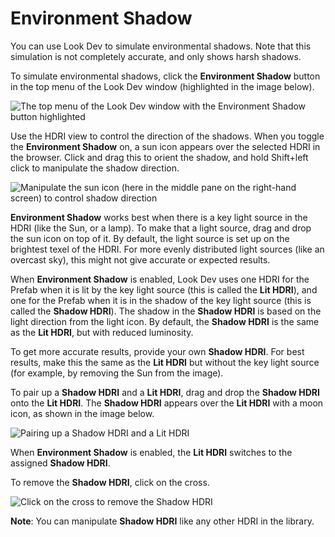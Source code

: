 # Environment Shadow

You can use Look Dev to simulate environmental shadows. Note that this simulation is not completely accurate, and only shows harsh shadows.

To simulate environmental shadows, click the __Environment Shadow__ button in the top menu of the Look Dev window (highlighted in the image below).

![The top menu of the Look Dev window with the __Environment Shadow__ button highlighted](../uploads/Main/LookDevEnvironmentShadow-Button-0.png)

Use the HDRI view to control the direction of the shadows. When you toggle the __Environment Shadow__ on, a sun icon appears over the selected HDRI in the browser. Click and drag this to orient the shadow, and hold Shift+left click to manipulate the shadow direction. 

![Manipulate the sun icon (here in the middle pane on the right-hand screen) to control shadow direction](../uploads/Main/LookDevEnvironmentShadow-ShadowManipulate-1.png)

__Environment Shadow__ works best when there is a key light source in the HDRI (like the Sun, or a lamp). To make that a light source, drag and drop the sun icon on top of it. By default, the light source is set up on the brightest texel of the HDRI. For more evenly distributed light sources (like an overcast sky), this might not give accurate or expected results.

When __Environment Shadow__ is enabled, Look Dev uses one HDRI for the Prefab when it is lit by the key light source (this is called the __Lit HDRI__), and one for the Prefab when it is in the shadow of the key light source (this is called the __Shadow HDRI__). The shadow in the __Shadow HDRI__ is based on the light direction from the light icon. By default, the __Shadow HDRI__ is the same as the __Lit HDRI__, but with reduced luminosity.

To get more accurate results, provide your own __Shadow HDRI__. For best results, make this the same as the __Lit HDRI__ but without the key light source (for example, by removing the Sun from the image).

To pair up a __Shadow HDRI__ and a __Lit HDRI__, drag and drop the __Shadow HDRI__ onto the __Lit HDRI__. The __Shadow HDRI__ appears over the __Lit HDRI__ with a moon icon, as shown in the image below.

![Pairing up a __Shadow HDRI__ and a __Lit HDRI__](../uploads/Main/LookDevEnvironmentShadow-ShadowAndLit-2.png)

When __Environment Shadow__ is enabled, the __Lit HDRI__ switches to the assigned __Shadow HDRI__.

To remove the __Shadow HDRI__, click on the cross.

![Click on the cross to remove the __Shadow HDRI__](../uploads/Main/LookDevEnvironmentShadow-RemoveShadowHDRI-3.png)

 __Note__: You can manipulate __Shadow HDRI__ like any other HDRI in the library.